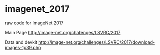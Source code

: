 # imagenet_2017
raw code for ImageNet 2017 

Main Page http://image-net.org/challenges/LSVRC/2017

Data and devkit http://image-net.org/challenges/LSVRC/2017/download-images-1p39.php
